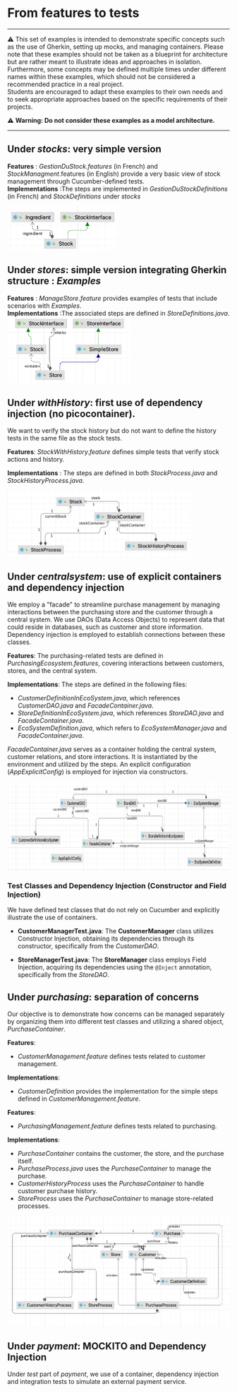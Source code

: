 # From features to tests

----
:warning: This set of examples is intended to demonstrate specific concepts such as the use of Gherkin, setting up mocks, and managing containers. Please note that these examples should not be taken as a blueprint for architecture but are rather meant to illustrate ideas and approaches in isolation.  
Furthermore, some concepts may be defined multiple times under different names within these examples, which should not be considered a recommended practice in a real project.  
Students are encouraged to adapt these examples to their own needs and to seek appropriate approaches based on the specific requirements of their projects.

:warning: **Warning: Do not consider these examples as a model architecture.**

--------

## Under _stocks_: very simple version
**Features** : _GestionDuStock.features_ (in French) and _StockManagment_.features (in English) provide a very basic view of stock management through Cucumber-defined tests.  
**Implementations** :The steps are implemented in _GestionDuStockDefinitions_ (in French) and _StockDefinitions_ under _stocks_

<img src="IMAGES/stock.png" height="100">

## Under _stores_: simple version integrating Gherkin structure : _Examples_ 
**Features** : _ManageStore.feature_ provides examples of tests that include scenarios with _Examples_.   
**Implementations** :The associated steps are defined in _StoreDefinitions.java_.  
<img src="IMAGES/store.png" height="150">

## Under _withHistory_: first use of dependency injection (no picocontainer). 
We want to verify the stock history but do not want to define the history tests in the same file as the stock tests.

**Features**: _StockWithHistory.feature_ defines simple tests that verify stock actions and history.  

**Implementations** : The steps are defined in both _StockProcess.java_ and _StockHistoryProcess.java_.

<img src="IMAGES/withHistory.png" height="150">



## Under _centralsystem_: use of explicit containers and dependency injection
We employ a "facade" to streamline purchase management 
by managing interactions between the purchasing store and the customer through a central system. 
We use DAOs (Data Access Objects) to represent data that could reside in databases, such as customer and store information. 
Dependency injection is employed to establish connections between these classes.

**Features**: The purchasing-related tests are defined in _PurchasingEcosystem.features_, covering interactions between customers, stores, and the central system.

**Implementations**: The steps are defined in the following files:
- _CustomerDefinitionInEcoSystem.java_, which references _CustomerDAO.java_ and _FacadeContainer.java_.
- _StoreDefinitionInEcoSystem.java_, which references _StoreDAO.java_ and _FacadeContainer.java_.
- _EcoSystemDefinition.java_, which refers to _EcoSystemManager.java_ and _FacadeContainer.java_.

_FacadeContainer.java_ serves as a container holding the central system, customer relations, and store interactions. 
It is instantiated by the environment and utilized by the steps. 
An explicit configuration (_AppExplicitConfig_) is employed for injection via constructors.


<img src="IMAGES/centralSystem.png" height="200">

### Test Classes and Dependency Injection (Constructor and Field Injection)

We have defined test classes that do not rely on Cucumber and explicitly illustrate the use of containers.

- **CustomerManagerTest.java**: The **CustomerManager** class utilizes Constructor Injection, obtaining its dependencies through its constructor, specifically from the _CustomerDAO_.

- **StoreManagerTest.java**: The **StoreManager** class employs Field Injection, acquiring its dependencies using the `@Inject` annotation, specifically from the _StoreDAO_.



## Under _purchasing_: separation of concerns 


Our objective is to demonstrate how concerns can be managed separately 
by organizing them into different test classes and utilizing a shared object, _PurchaseContainer_.

**Features**:
- _CustomerManagement.feature_ defines tests related to customer management.

**Implementations**:
- _CustomerDefinition_ provides the implementation for the simple steps defined in _CustomerManagement.feature_.

**Features**:
- _PurchasingManagement.feature_ defines tests related to purchasing.

**Implementations**:
- _PurchaseContainer_ contains the customer, the store, and the purchase itself.
- _PurchaseProcess.java_ uses the _PurchaseContainer_ to manage the purchase.
- _CustomerHistoryProcess_ uses the _PurchaseContainer_ to handle customer purchase history.
- _StoreProcess_ uses the _PurchaseContainer_ to manage store-related processes.


<img src="IMAGES/purchasing.png" height="250">

## Under _payment_: MOCKITO and Dependency Injection
Under _test_ part of _payment_, we use of a container, dependency injection and integration tests  to simulate an external payment service.
